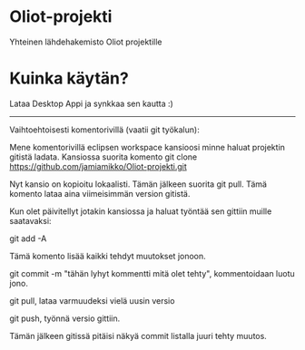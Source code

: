 # Oliot-projekti
Yhteinen lähdehakemisto Oliot projektille

# Kuinka käytän?

Lataa Desktop Appi ja synkkaa sen kautta :)

---

Vaihtoehtoisesti komentorivillä (vaatii git työkalun):

Mene komentorivillä eclipsen workspace kansioosi minne haluat projektin gitistä ladata. Kansiossa suorita komento git clone https://github.com/jamiamikko/Oliot-projekti.git

Nyt kansio on kopioitu lokaalisti. Tämän jälkeen suorita git pull. Tämä komento lataa aina viimeisimmän version gitistä.

Kun olet päivitellyt jotakin kansiossa ja haluat työntää sen gittiin muille saatavaksi:

git add -A

Tämä komento lisää kaikki tehdyt muutokset jonoon.

git commit -m "tähän lyhyt kommentti mitä olet tehty", kommentoidaan luotu jono.

git pull, lataa varmuudeksi vielä uusin versio

git push, työnnä versio gittiin.

Tämän jälkeen gitissä pitäisi näkyä commit listalla juuri tehty muutos.